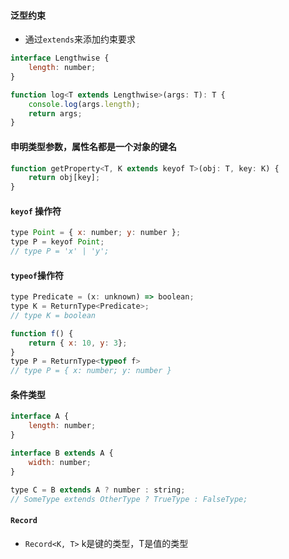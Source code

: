 #### 泛型约束
- 通过`extends`来添加约束要求
```js
interface Lengthwise {
	length: number;
}

function log<T extends Lengthwise>(args: T): T {
	console.log(args.length);
	return args;
}
```

#### 申明类型参数，属性名都是一个对象的键名
```js
function getProperty<T, K extends keyof T>(obj: T, key: K) {
	return obj[key];
}
```

#### `keyof` 操作符
```js
type Point = { x: number; y: number };
type P = keyof Point;
// type P = 'x' | 'y';
```

#### `typeof`操作符
```js
type Predicate = (x: unknown) => boolean;
type K = ReturnType<Predicate>;
// type K = boolean

function f() {
	return { x: 10, y: 3};
}
type P = ReturnType<typeof f>
// type P = { x: number; y: number }
```

#### 条件类型
```js
interface A {
	length: number;
}

interface B extends A {
	width: number;
}

type C = B extends A ? number : string;
// SomeType extends OtherType ? TrueType : FalseType;
```

#### `Record`
- `Record<K, T>` k是键的类型，T是值的类型
